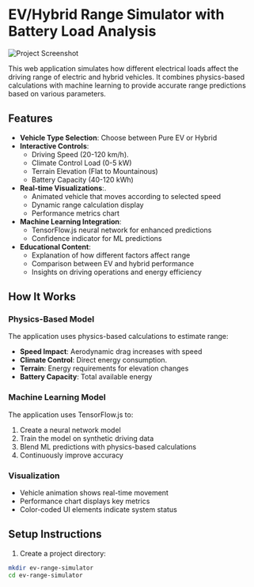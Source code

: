 # EV/Hybrid Range Simulator with Battery Load Analysis

![Project Screenshot](screenshot.png)

This web application simulates how different electrical loads affect the driving range of electric and hybrid vehicles. It combines physics-based calculations with machine learning to provide accurate range predictions based on various parameters.

## Features

- **Vehicle Type Selection**: Choose between Pure EV or Hybrid
- **Interactive Controls**:
  - Driving Speed (20-120 km/h).
  - Climate Control Load (0-5 kW)
  - Terrain Elevation (Flat to Mountainous)
  - Battery Capacity (40-120 kWh)
- **Real-time Visualizations**:.
  - Animated vehicle that moves according to selected speed
  - Dynamic range calculation display
  - Performance metrics chart
- **Machine Learning Integration**:
  - TensorFlow.js neural network for enhanced predictions
  - Confidence indicator for ML predictions
- **Educational Content**:
  - Explanation of how different factors affect range
  - Comparison between EV and hybrid performance
  - Insights on driving operations and energy efficiency

## How It Works

### Physics-Based Model
The application uses physics-based calculations to estimate range:
- **Speed Impact**: Aerodynamic drag increases with speed
- **Climate Control**: Direct energy consumption.
- **Terrain**: Energy requirements for elevation changes
- **Battery Capacity**: Total available energy

### Machine Learning Model
The application uses TensorFlow.js to:
1. Create a neural network model
2. Train the model on synthetic driving data
3. Blend ML predictions with physics-based calculations
4. Continuously improve accuracy

### Visualization
- Vehicle animation shows real-time movement
- Performance chart displays key metrics
- Color-coded UI elements indicate system status

## Setup Instructions

1. Create a project directory:
```bash
mkdir ev-range-simulator
cd ev-range-simulator
